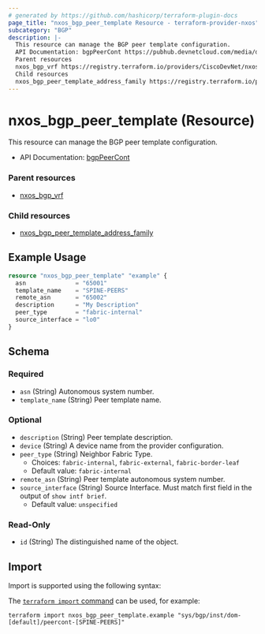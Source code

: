 ```yaml
---
# generated by https://github.com/hashicorp/terraform-plugin-docs
page_title: "nxos_bgp_peer_template Resource - terraform-provider-nxos"
subcategory: "BGP"
description: |-
  This resource can manage the BGP peer template configuration.
  API Documentation: bgpPeerCont https://pubhub.devnetcloud.com/media/dme-docs-10-2-2/docs/Routing%20and%20Forwarding/bgp:PeerCont/
  Parent resources
  nxos_bgp_vrf https://registry.terraform.io/providers/CiscoDevNet/nxos/latest/docs/resources/bgp_vrf
  Child resources
  nxos_bgp_peer_template_address_family https://registry.terraform.io/providers/CiscoDevNet/nxos/latest/docs/resources/bgp_peer_template_address_family
---
```


# nxos_bgp_peer_template (Resource)

This resource can manage the BGP peer template configuration.

- API Documentation: [bgpPeerCont](https://pubhub.devnetcloud.com/media/dme-docs-10-2-2/docs/Routing%20and%20Forwarding/bgp:PeerCont/)

### Parent resources

- [nxos_bgp_vrf](https://registry.terraform.io/providers/CiscoDevNet/nxos/latest/docs/resources/bgp_vrf)

### Child resources

- [nxos_bgp_peer_template_address_family](https://registry.terraform.io/providers/CiscoDevNet/nxos/latest/docs/resources/bgp_peer_template_address_family)

## Example Usage

```terraform
resource "nxos_bgp_peer_template" "example" {
  asn              = "65001"
  template_name    = "SPINE-PEERS"
  remote_asn       = "65002"
  description      = "My Description"
  peer_type        = "fabric-internal"
  source_interface = "lo0"
}
```

<!-- schema generated by tfplugindocs -->
## Schema

### Required

- `asn` (String) Autonomous system number.
- `template_name` (String) Peer template name.

### Optional

- `description` (String) Peer template description.
- `device` (String) A device name from the provider configuration.
- `peer_type` (String) Neighbor Fabric Type.
  - Choices: `fabric-internal`, `fabric-external`, `fabric-border-leaf`
  - Default value: `fabric-internal`
- `remote_asn` (String) Peer template autonomous system number.
- `source_interface` (String) Source Interface. Must match first field in the output of `show intf brief`.
  - Default value: `unspecified`

### Read-Only

- `id` (String) The distinguished name of the object.

## Import

Import is supported using the following syntax:

The [`terraform import` command](https://developer.hashicorp.com/terraform/cli/commands/import) can be used, for example:

```shell
terraform import nxos_bgp_peer_template.example "sys/bgp/inst/dom-[default]/peercont-[SPINE-PEERS]"
```
